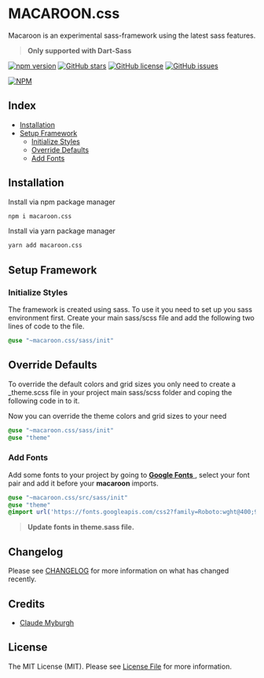 # MACAROON.css
Macaroon is an experimental sass-framework using the latest sass features. 
> __Only supported with Dart-Sass__

[![npm version](https://badge.fury.io/js/macaroon.css.svg)](https://badge.fury.io/js/macaroon.css)
[![GitHub stars](https://img.shields.io/github/stars/DesignByCode/macaroon)](https://github.com/DesignByCode/macaroon/stargazers)
[![GitHub license](https://img.shields.io/github/license/DesignByCode/macaroon)](https://github.com/DesignByCode/macaroon)
[![GitHub issues](https://img.shields.io/github/issues/DesignByCode/macaroon)](https://github.com/DesignByCode/macaroon/issues)

[![NPM](https://nodei.co/npm/macaroon.css.png?compact=true)](https://npmjs.org/package/macaroon.css)

## Index

-   [Installation](#Installation)
-   [Setup Framework](#setup-framework)
    -   [Initialize Styles](#initialize-styles)
    -   [Override Defaults](#override-defaults)
    -   [Add Fonts](#add-fonts)

## Installation

Install via npm package manager

```bash
npm i macaroon.css
```

Install via yarn package manager

```bash
yarn add macaroon.css
```

## Setup Framework

### Initialize Styles

The framework is created using sass. To use it you need to set up you sass environment first. Create your main sass/scss file and add the following two
lines of code to the file.

```sass
@use "~macaroon.css/sass/init"
```

## Override Defaults

To override the default colors and grid sizes you only need to create a \_theme.scss file in your project main sass/scss folder and coping the following code in
to it.

Now you can override the theme colors and grid sizes to your need

```sass
@use "~macaroon.css/sass/init"
@use "theme"
```

### Add Fonts

Add some fonts to your project by going to [**Google Fonts** ](https://fonts.google.com/), select your font pair and 
add it before your **macaroon**
imports.

```sass
@use "~macaroon.css/src/sass/init"
@use "theme"
@import url('https://fonts.googleapis.com/css2?family=Roboto:wght@400;900&display=swap')
```

> **Update fonts in theme.sass file.**

## Changelog

Please see [CHANGELOG](CHANGELOG.md) for more information on what has changed recently.

## Credits

-   [Claude Myburgh](https://github.com/designbycode)

## License

The MIT License (MIT). Please see [License File](LICENSE.md) for more information.
